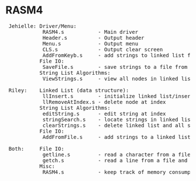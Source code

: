 # RASM4

<pre>
 Jehielle: Driver/Menu:
            RASM4.s           - Main driver
            Header.s          - Output header
            Menu.s            - Output menu
            CLS.s             - Output clear screen
            AddFromKeyb.s     - add strings to linked list from keyboard
           File IO:
            SaveFile.s        - save strings to a file from linked list
           String List Algorithms:
            ViewStrings.s     - view all nodes in linked list
			
 Riley:    Linked List (data structure):
            llInsert.s        - initialize linked list/insert node
            llRemoveAtIndex.s - delete node at index
           String List Algorithms:
            editString.s      - edit string at index
            stringSearch.s    - locate strings in linked list
            clearStrings.s    - delete linked list and all strings stored in it
           File IO:
            AddFromFile.s     - add strings to a linked list from a file
 
 Both:     File IO:
            getline.s         - read a character from a file
            getch.s           - read a line from a file and return it in a new string
           Misc:
            RASM4.s           - keep track of memory consumption in driver
 </pre>
